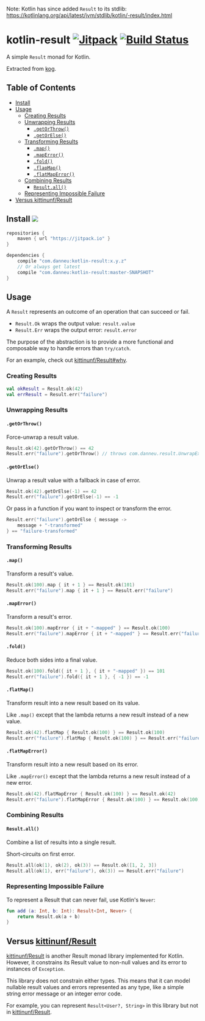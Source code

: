 Note: Kotlin has since added `Result` to its stdlib: https://kotlinlang.org/api/latest/jvm/stdlib/kotlin/-result/index.html

# kotlin-result [![Jitpack](https://jitpack.io/v/com.danneu/kotlin-result.svg)](https://jitpack.io/#com.danneu/kotlin-result) [![Build Status](https://travis-ci.org/danneu/kotlin-result.svg?branch=master)](https://travis-ci.org/danneu/kotlin-result)

A simple `Result` monad for Kotlin.

Extracted from [kog](https://github.com/danneu/kog).

## Table of Contents

<!-- toc -->

- [Install](#install-)
- [Usage](#usage)
  * [Creating Results](#creating-results)
  * [Unwrapping Results](#unwrapping-results)
    + [`.getOrThrow()`](#getorthrow)
    + [`.getOrElse()`](#getorelse)
  * [Transforming Results](#transforming-results)
    + [`.map()`](#map)
    + [`.mapError()`](#maperror)
    + [`.fold()`](#fold)
    + [`.flapMap()`](#flapmap)
    + [`.flatMapError()`](#flatmaperror)
  * [Combining Results](#combining-results)
    + [`Result.all()`](#resultall)
  * [Representing Impossible Failure](#representing-impossible-failure)
- [Versus kittinunf/Result](#versus-kittinunfresult)

<!-- tocstop -->

## Install <a href="https://jitpack.io/#com.danneu/kotlin-result"><img src="https://jitpack.io/v/com.danneu/kotlin-result.svg"></a>

```groovy
repositories {
    maven { url "https://jitpack.io" }
}

dependencies {
    compile "com.danneu:kotlin-result:x.y.z"
    // Or always get latest
    compile "com.danneu:kotlin-result:master-SNAPSHOT"
}
```

## Usage

A `Result` represents an outcome of an operation that can succeed or fail.

- `Result.Ok` wraps the output value: `result.value`
- `Result.Err` wraps the output error: `result.error`

The purpose of the abstraction is to provide a more functional
and composable way to handle errors than `try/catch`.

For an example, check out [kittinunf/Result#why](https://github.com/kittinunf/Result#why).

### Creating Results

```kotlin
val okResult = Result.ok(42)
val errResult = Result.err("failure")
```

### Unwrapping Results

#### `.getOrThrow()`

Force-unwrap a result value.

```kotlin
Result.ok(42).getOrThrow() == 42
Result.err("failure").getOrThrow() // throws com.danneu.result.UnwrapException
```

#### `.getOrElse()`

Unwrap a result value with a fallback in case of error.

```kotlin
Result.ok(42).getOrElse(-1) == 42
Result.err("failure").getOrElse(-1) == -1
```

Or pass in a function if you want to inspect or transform the error.

```kotlin
Result.err("failure").getOrElse { message ->
    message + "-transformed"
} == "failure-transformed"
```

### Transforming Results

#### `.map()`

Transform a result's value.

```kotlin
Result.ok(100).map { it + 1 } == Result.ok(101)
Result.err("failure").map { it + 1 } == Result.err("failure")
```

#### `.mapError()`

Transform a result's error.

```kotlin
Result.ok(100).mapError { it + "-mapped" } == Result.ok(100)
Result.err("failure").mapError { it + "-mapped" } == Result.err("failure-mapped")
```

#### `.fold()`

Reduce both sides into a final value.

```kotlin
Result.ok(100).fold({ it + 1 }, { it + "-mapped" }) == 101
Result.err("failure").fold({ it + 1 }, { -1 }) == -1
```

#### `.flatMap()`

Transform result into a new result based on its value.

Like `.map()` except that the lambda returns a new result instead of a new value.

```kotlin
Result.ok(42).flatMap { Result.ok(100) } == Result.ok(100)
Result.err("failure").flatMap { Result.ok(100) } == Result.err("failure")
```

#### `.flatMapError()`

Transform result into a new result based on its error.

Like `.mapError()` except that the lambda returns a new result instead of a new error.

```kotlin
Result.ok(42).flatMapError { Result.ok(100) } == Result.ok(42)
Result.err("failure").flatMapError { Result.ok(100) } == Result.ok(100)
```

### Combining Results

#### `Result.all()`

Combine a list of results into a single result.

Short-circuits on first error.

```kotlin
Result.all(ok(1), ok(2), ok(3)) == Result.ok([1, 2, 3])
Result.all(ok(1), err("failure"), ok(3)) == Result.err("failure")
```

### Representing Impossible Failure

To represent a Result that can never fail, use Kotlin's `Never`:

```kotlin
fun add (a: Int, b: Int): Result<Int, Never> {
    return Result.ok(a + b)
}
```

## Versus <a href="https://github.com/kittinunf/Result">kittinunf/Result</a>

[kittinunf/Result][kittinunf] is another Result monad library
implemented for Kotlin. However, it constrains
its Result value to non-null values and its error to instances
of `Exception`.

This library does not constrain either types. This means that it can
model nullable result values and errors represented as any type,
like a simple string error message or an integer error code.

For example, you can represent `Result<User?, String>` in this library
but not in [kittinunf/Result][kittinunf].

[kittinunf]: https://github.com/kittinunf/Result
